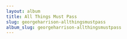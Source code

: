 ```yaml
---
layout: album
title: All Things Must Pass
slug: georgeharrison-allthingsmustpass
album_slug: georgeharrison-allthingsmustpass
---
```

